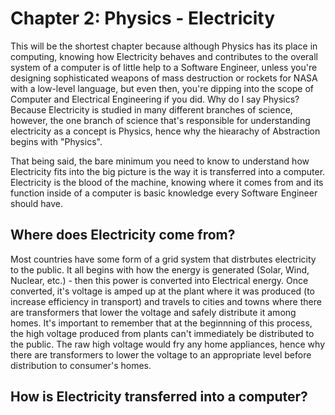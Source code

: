 # Chapter 2: Physics - Electricity

This will be the shortest chapter because although Physics has its place in computing, knowing how Electricity behaves and contributes to the overall system of a computer is of little help to a Software Engineer, unless you're designing sophisticated weapons of mass destruction or rockets for NASA with a low-level language, but even then, you're dipping into the scope of Computer and Electrical Engineering if you did. Why do I say Physics? Because Electricity is studied in many different branches of science, however, the one branch of science that's responsible for understanding electricity as a concept is Physics, hence why the hiearachy of Abstraction begins with "Physics".

That being said, the bare minimum you need to know to understand how Electricity fits into the big picture is the way it is transferred into a computer. Electricity is the blood of the machine, knowing where it comes from and its function inside of a computer is basic knowledge every Software Engineer should have.

## Where does Electricity come from?

Most countries have some form of a grid system that distrbutes electricity to the public. It all begins with how the energy is generated (Solar, Wind, Nuclear, etc.) - then this power is converted into Electrical energy. Once converted, it's voltage is amped up at the plant where it was produced (to increase efficiency in transport) and travels to cities and towns where there are transformers that lower the voltage and safely distribute it among homes. It's important to remember that at the beginnning of this process, the high voltage produced from plants can't immediately be distributed to the public. The raw high voltage would fry any home appliances, hence why there are transformers to lower the voltage to an appropriate level before distribution to consumer's homes.

## How is Electricity transferred into a computer?



